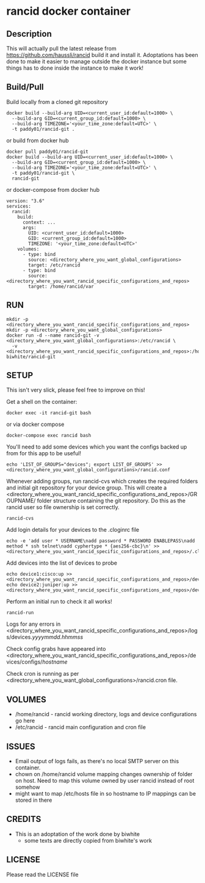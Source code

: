 # rancid docker container #

## Description ##

This will actually pull the latest release from https://github.com/haussli/rancid build it and install it.
Adoptations has been done to make it easier to manage outside the docker instance but some things has to done inside the instance to make it work!

## Build/Pull ##

Build locally from a cloned git repository
```
docker build --build-arg UID=<current_user_id:default=1000> \
  --build-arg GID=<current_group_id:default=1000> \
  --build-arg TIMEZONE='<your_time_zone:default=UTC>' \
  -t paddy01/rancid-git .
```

or build from docker hub

```
docker pull paddy01/rancid-git
docker build --build-arg UID=<current_user_id:default=1000> \
  --build-arg GID=<current_group_id:default=1000> \
  --build-arg TIMEZONE='<your_time_zone:default=UTC>' \
  -t paddy01/rancid-git \
  rancid-git
```

or docker-compose from docker hub
```
version: "3.6"
services:
  rancid:
    build:
      context: ...
      args:
        UID: <current_user_id:default=1000>
        GID: <current_group_id:default=1000>
        TIMEZONE: '<your_time_zone:default=UTC>'
    volumes:
      - type: bind
        source: <directory_where_you_want_global_configurations>
        target: /etc/rancid
      - type: bind
        source: <directory_where_you_want_rancid_specific_configurations_and_repos>
        target: /home/rancid/var
```

## RUN ##

```
mkdir -p <directory_where_you_want_rancid_specific_configurations_and_repos>
mkdir -p <directory_where_you_want_global_configurations>
docker run -d --name rancid-git -v <directory_where_you_want_global_configurations>:/etc/rancid \
  -v <directory_where_you_want_rancid_specific_configurations_and_repos>:/home/rancid biwhite/rancid-git
```

## SETUP ##

This isn't very slick, please feel free to improve on this!

Get a shell on the container:
```
docker exec -it rancid-git bash
```
or via docker compose
```
docker-compose exec rancid bash
```

You'll need to add some devices which you want the configs backed up from for this app to be useful!

```
echo 'LIST_OF_GROUPS="devices"; export LIST_OF_GROUPS' >> <directory_where_you_want_global_configurations>/rancid.conf
```

Whenever adding groups, run rancid-cvs which creates the required folders and
initial git repository for your device group.  This will create a
<directory_where_you_want_rancid_specific_configurations_and_repos>/GROUPNAME/ folder structure containing the git repository.  Do
this as the rancid user so file ownership is set correctly.

```
rancid-cvs
```
Add login details for your devices to the .cloginrc file
```
echo -e 'add user * USERNAME\nadd password * PASSWORD ENABLEPASS\nadd method * ssh telnet\nadd cyphertype * {aes256-cbc}\n' >> <directory_where_you_want_rancid_specific_configurations_and_repos>/.cloginrc
```

Add devices into the list of devices to probe
```
echo device1:cisco:up >> <directory_where_you_want_rancid_specific_configurations_and_repos>/devices/router.db
echo device2:juniper:up >> <directory_where_you_want_rancid_specific_configurations_and_repos>/devices/router.db
```

Perform an initial run to check it all works!

```
rancid-run
```

Logs for any errors in <directory_where_you_want_rancid_specific_configurations_and_repos>/logs/devices._yyyymmdd.hhmmss_

Check config grabs have appeared into <directory_where_you_want_rancid_specific_configurations_and_repos>/devices/configs/_hostname_

Check cron is running as per <directory_where_you_want_global_configurations>/rancid.cron file.

## VOLUMES ##
  * /home/rancid - rancid working directory, logs and device configurations go here
  * /etc/rancid - rancid main configuration and cron file

## ISSUES ##

  * Email output of logs fails, as there's no local SMTP server on this container.
  * chown on /home/rancid volume mapping changes ownership of folder on host.  Need to map this volume owned by user rancid instead of root somehow
  * might want to map /etc/hosts file in so hostname to IP mappings can be stored in there

## CREDITS ##

  * This is an adoptation of the work done by biwhite
    - some texts are directly copied from biwhite's work

## LICENSE ##

  Please read the LICENSE file
